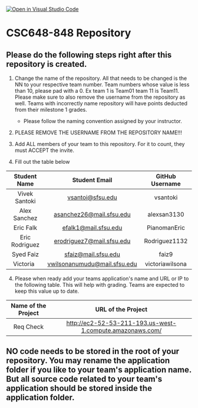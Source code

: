[![Open in Visual Studio Code](https://classroom.github.com/assets/open-in-vscode-c66648af7eb3fe8bc4f294546bfd86ef473780cde1dea487d3c4ff354943c9ae.svg)](https://classroom.github.com/online_ide?assignment_repo_id=8347670&assignment_repo_type=AssignmentRepo)
# CSC648-848 Repository

## Please do the following steps right after this repository is created.
1. Change the name of the repository. All that needs to be changed is the NN to your respective team number. Team numbers whose value is less than 10, please pad with a 0. Ex team 1 is Team01 team 11 is Team11. Please make sure to also remove the username from the repository as well. Teams with incorrectly name repository will have points deducted from their milestone 1 grades.
      - Please follow the naming convention assigned by your instructor.

1. PLEASE REMOVE THE USERNAME FROM THE REPOSITORY NAME!!!

2. Add ALL members of your team to this repository. For it to count, they must ACCEPT the invite.

3. Fill out the table below


|        Student Name            |        Student Email          |       GitHub Username       |
|           :---:                |            :---:              |            :---:            |
| Vivek Santoki                  |     vsantoi@sfsu.edu          |          vsantoki           |
| Alex Sanchez                   |    asanchez26@mail.sfsu.edu   |          alexsan3130        |
| Eric Falk                      |    efalk1@mail.sfsu.edu       |          PianomanEric       |
| Eric Rodriguez                 |   erodriguez7@mail.sfsu.edu   |          Rodriguez1132      |
| Syed Faiz                      |   sfaiz@mail.sfsu.edu         |          faiz9              |
| Victoria                       |  vwilsonanumudu@mail.sfsu.edu |          victoriawilsona    |

4. Please when ready add your teams application's name and URL or IP to the following table. This will help with grading. Teams are expected to keep this value up to date.

|             Name of the Project               |                            URL of the Project                             | 
|                    :---:                      |                                 :---:                                     |
|                  Req Check                    |         http://ec2-52-53-211-193.us-west-1.compute.amazonaws.com/         |                                                        
 

## NO code needs to be stored in the root of your repository. You may rename the application folder if you like to your team's application name. But all source code related to your team's application should be stored inside the application folder.
